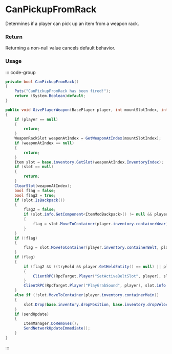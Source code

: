 # CanPickupFromRack
<Badge type="info" text="Global"/><Badge type="danger" text="Carbon Compatible"/>
Determines if a player can pick up an item from a weapon rack.

### Return
Returning a non-null value cancels default behavior.

### Usage
::: code-group
```csharp [Example]
private bool CanPickupFromRack()
{
	Puts("CanPickupFromRack has been fired!");
	return (System.Boolean)default;
}
```
```csharp [Source — Assembly-CSharp @ WeaponRack]
public void GivePlayerWeapon(BasePlayer player, int mountSlotIndex, int playerBeltIndex = -1, bool tryHold = true, bool sendUpdate = true)
{
	if (player == null)
	{
		return;
	}
	WeaponRackSlot weaponAtIndex = GetWeaponAtIndex(mountSlotIndex);
	if (weaponAtIndex == null)
	{
		return;
	}
	Item slot = base.inventory.GetSlot(weaponAtIndex.InventoryIndex);
	if (slot == null)
	{
		return;
	}
	ClearSlot(weaponAtIndex);
	bool flag = false;
	bool flag2 = true;
	if (slot.IsBackpack())
	{
		flag2 = false;
		if (slot.info.GetComponent<ItemModBackpack>() != null && player.inventory.GetAnyBackpack() == null)
		{
			flag = slot.MoveToContainer(player.inventory.containerWear);
		}
	}
	if (!flag)
	{
		flag = slot.MoveToContainer(player.inventory.containerBelt, playerBeltIndex);
	}
	if (flag)
	{
		if (flag2 && ((tryHold && player.GetHeldEntity() == null) || playerBeltIndex != -1))
		{
			ClientRPC(RpcTarget.Player("SetActiveBeltSlot", player), slot.position, slot.uid);
		}
		ClientRPC(RpcTarget.Player("PlayGrabSound", player), slot.info.itemid);
	}
	else if (!slot.MoveToContainer(player.inventory.containerMain))
	{
		slot.Drop(base.inventory.dropPosition, base.inventory.dropVelocity);
	}
	if (sendUpdate)
	{
		ItemManager.DoRemoves();
		SendNetworkUpdateImmediate();
	}
}

```
:::
